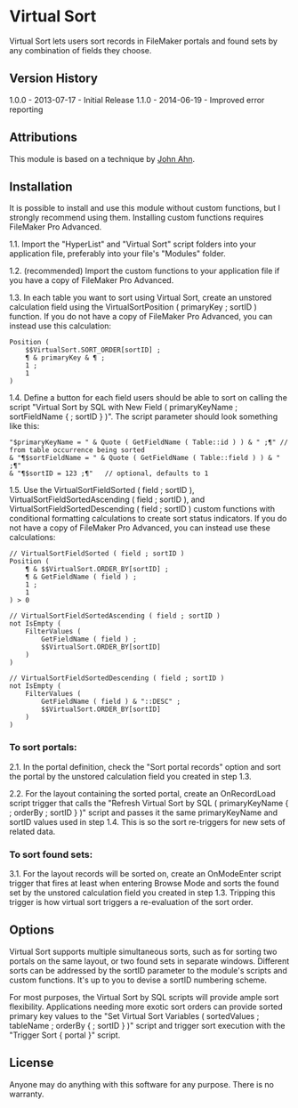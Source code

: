 # Virtual Sort

Virtual Sort lets users sort records in FileMaker portals and found sets by any combination of fields they choose.

## Version History

1.0.0 - 2013-07-17 - Initial Release
1.1.0 - 2014-06-19 - Improved error reporting

## Attributions

This module is based on a technique by [John Ahn][1].

[1]: http://www.filemakerhacks.com/?p=5357 "FM 12 ExecuteSQL 'Unconference' Session"

## Installation

It is possible to install and use this module without custom functions, but I strongly recommend using them. Installing custom functions requires FileMaker Pro Advanced.

1.1. Import the "HyperList" and "Virtual Sort" script folders into your application file, preferably into your file's "Modules" folder.

1.2. (recommended) Import the custom functions to your application file if you have a copy of FileMaker Pro Advanced.

1.3. In each table you want to sort using Virtual Sort, create an unstored calculation field using the VirtualSortPosition ( primaryKey ; sortID ) function. If you do not have a copy of FileMaker Pro Advanced, you can instead use this calculation:

	Position (
		$$VirtualSort.SORT_ORDER[sortID] ;
		¶ & primaryKey & ¶ ;
		1 ;
		1
	)

1.4. Define a button for each field users should be able to sort on calling the script "Virtual Sort by SQL with New Field ( primaryKeyName ; sortFieldName { ; sortID } )". The script parameter should look something like this:

	"$primaryKeyName = " & Quote ( GetFieldName ( Table::id ) ) & " ;¶"	// from table occurrence being sorted
	& "¶$sortFieldName = " & Quote ( GetFieldName ( Table::field ) ) & " ;¶"
	& "¶$sortID = 123 ;¶"	// optional, defaults to 1

1.5. Use the VirtualSortFieldSorted ( field ; sortID ), VirtualSortFieldSortedAscending ( field ; sortID ), and VirtualSortFieldSortedDescending ( field ; sortID ) custom functions with conditional formatting calculations to create sort status indicators. If you do not have a copy of FileMaker Pro Advanced, you can instead use these calculations:

	// VirtualSortFieldSorted ( field ; sortID )
	Position (
		¶ & $$VirtualSort.ORDER_BY[sortID] ;
		¶ & GetFieldName ( field ) ;
		1 ;
		1
	) > 0

	// VirtualSortFieldSortedAscending ( field ; sortID )
	not IsEmpty (
		FilterValues (
			GetFieldName ( field ) ;
			$$VirtualSort.ORDER_BY[sortID]
		)
	)

	// VirtualSortFieldSortedDescending ( field ; sortID )
	not IsEmpty (
		FilterValues (
			GetFieldName ( field ) & "::DESC" ;
			$$VirtualSort.ORDER_BY[sortID]
		)
	)

### To sort portals:

2.1. In the portal definition, check the "Sort portal records" option and sort the portal by the unstored calculation field you created in step 1.3.

2.2. For the layout containing the sorted portal, create an OnRecordLoad script trigger that calls the "Refresh Virtual Sort by SQL ( primaryKeyName { ; orderBy ; sortID } )" script and passes it the same primaryKeyName and sortID values used in step 1.4. This is so the sort re-triggers for new sets of related data.

### To sort found sets:

3.1. For the layout records will be sorted on, create an OnModeEnter script trigger that fires at least when entering Browse Mode and sorts the found set by the unstored calculation field you created in step 1.3. Tripping this trigger is how virtual sort triggers a re-evaluation of the sort order.

## Options

Virtual Sort supports multiple simultaneous sorts, such as for sorting two portals on the same layout, or two found sets in separate windows. Different sorts can be addressed by the sortID parameter to the module's scripts and custom functions. It's up to you to devise a sortID numbering scheme.

For most purposes, the Virtual Sort by SQL scripts will provide ample sort flexibility. Applications needing more exotic sort orders can provide sorted primary key values to the "Set Virtual Sort Variables ( sortedValues ; tableName ; orderBy { ; sortID } )" script and trigger sort execution with the "Trigger Sort { portal }" script.

## License

Anyone may do anything with this software for any purpose. There is no warranty.